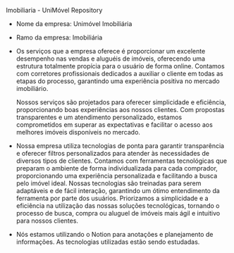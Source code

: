 Imobiliaria - UniMóvel Repository

- Nome da empresa: Unimóvel Imobiliária
- Ramo da empresa: Imobiliária
- Os serviços que a empresa oferece é proporcionar um excelente desempenho nas vendas e aluguéis de imóveis, oferecendo uma estrutura totalmente propícia para o usuário de forma online. Contamos com corretores profissionais dedicados a auxiliar o cliente em todas as etapas do processo, garantindo uma experiência positiva no mercado imobiliário.
    
    Nossos serviços são projetados para oferecer simplicidade e eficiência, proporcionando boas experiências aos nossos clientes. Com propostas transparentes e um atendimento personalizado, estamos comprometidos em superar as expectativas e facilitar o acesso aos melhores imóveis disponíveis no mercado.
    
- Nossa empresa utiliza tecnologias de ponta para garantir transparência e oferecer filtros personalizados para atender às necessidades de diversos tipos de clientes. Contamos com ferramentas tecnológicas que preparam o ambiente de forma individualizada para cada comprador, proporcionando uma experiência personalizada e facilitando a busca pelo imóvel ideal. Nossas tecnologias são treinadas para serem adaptáveis e de fácil interação, garantindo um ótimo entendimento da ferramenta por parte dos usuários. Priorizamos a simplicidade e a eficiência na utilização das nossas soluções tecnológicas, tornando o processo de busca, compra ou aluguel de imóveis mais ágil e intuitivo para nossos clientes.

- Nós estamos utilizando o Notion para anotações e planejamento de informações. As tecnologias utilizadas estão sendo estudadas.
